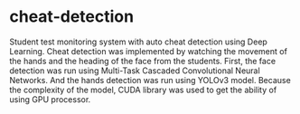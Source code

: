 # cheat-detection
Student test monitoring system with auto cheat detection using Deep Learning. Cheat detection was implemented by watching the movement of the hands and the heading of the face from the students. First, the face detection was run using Multi-Task Cascaded Convolutional Neural Networks. And the hands detection was run using YOLOv3 model. Because the complexity of the model, CUDA library was used to get the ability of using GPU processor.
